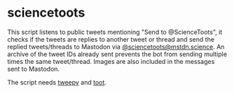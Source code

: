 # sciencetoots

This script listens to public tweets mentioning "Send to @ScienceToots",
it checks if the tweets are replies to another tweet or thread and send the
replied tweets/threads to Mastodon via [@sciencetoots@mstdn.science](https://mstdn.science/@sciencetoots). An archive
of the tweet IDs already sent prevents the bot from sending multiple times the same
tweet/thread. Images are also included in the messages sent to Mastodon.

The script needs [tweepy](https://www.tweepy.org/) and [toot](https://toot.readthedocs.io/).
